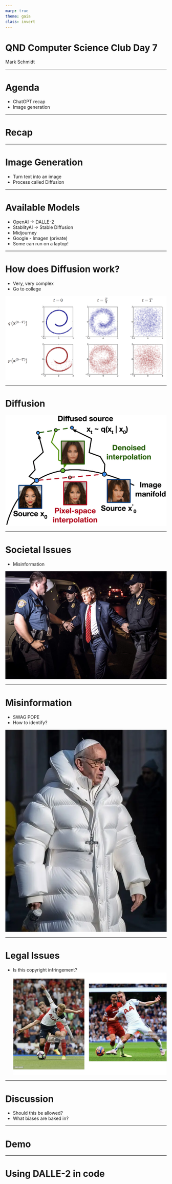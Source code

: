 ```yaml
---
marp: true
theme: gaia
class: invert
---
```


# QND Computer Science Club Day 7
Mark Schmidt

--- 

# Agenda

- ChatGPT recap
- Image generation

---

# Recap

---

# Image Generation

- Turn text into an image
- Process called Diffusion

---

# Available Models

- OpenAI -> DALLE-2
- StablityAI -> Stable Diffusion
- Midjourney
- Google - Imagen (private)
- Some can run on a laptop!

---

# How does Diffusion work?

- Very, very complex
- Go to college

![w:700](../assets/diffusion.gif)

---

# Diffusion

![w:700](../assets/diffusion2.gif) 

---

# Societal Issues

- Misinformation

![w:600](../assets/trump_arrested.jpeg)

---

# Misinformation

- SWAG POPE
- How to identify?

![w:600 bg right](../assets/swag_pope.webp)

---

# Legal Issues

- Is this copyright infringement?
![w:700](../assets/stable-diffusion.webp)



---

# Discussion

- Should this be allowed?
- What biases are baked in?


---

# Demo

---

# Using DALLE-2 in code

